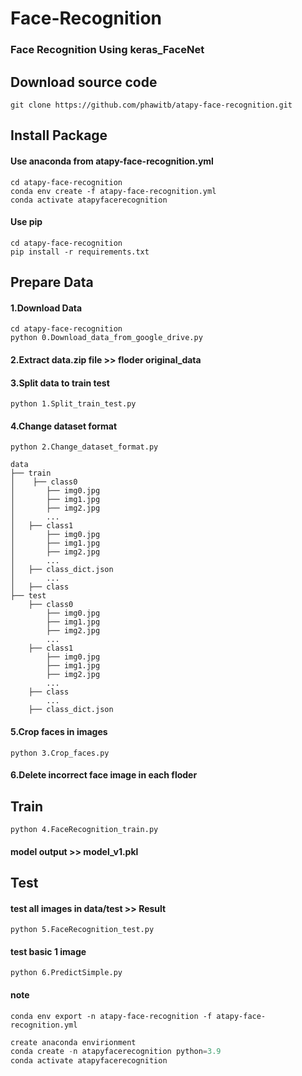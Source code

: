 # Face-Recognition
### Face Recognition Using keras_FaceNet

## Download source code
```
git clone https://github.com/phawitb/atapy-face-recognition.git
```




## Install Package
#### Use anaconda from atapy-face-recognition.yml
```
cd atapy-face-recognition
conda env create -f atapy-face-recognition.yml
conda activate atapyfacerecognition
```
#### Use pip 
```
cd atapy-face-recognition
pip install -r requirements.txt
```

## Prepare Data
#### 1.Download Data 
```
cd atapy-face-recognition
python 0.Download_data_from_google_drive.py
```
#### 2.Extract data.zip file >> floder original_data
#### 3.Split data to train test
```
python 1.Split_train_test.py
```
#### 4.Change dataset format
```
python 2.Change_dataset_format.py
```
```
data
├── train
│    ├── class0
│		├── img0.jpg
│		├── img1.jpg
│		├── img2.jpg
│		...
│	├── class1
│		├── img0.jpg
│		├── img1.jpg
│		├── img2.jpg
│		...
│	├── class_dict.json
│		...
│	├── class
├── test
    ├── class0
		├── img0.jpg
		├── img1.jpg
		├── img2.jpg
		...
	├── class1
		├── img0.jpg
		├── img1.jpg
		├── img2.jpg
		...
	├── class
		...
	├── class_dict.json

```
#### 5.Crop faces in images
```
python 3.Crop_faces.py
```
#### 6.Delete incorrect face image in each floder

## Train
```
python 4.FaceRecognition_train.py
```
#### model output >> model_v1.pkl
## Test
#### test all images in data/test >> Result
```
python 5.FaceRecognition_test.py
```
#### test basic 1 image
```
python 6.PredictSimple.py
```

#### note
```
conda env export -n atapy-face-recognition -f atapy-face-recognition.yml
```
```python
create anaconda envirionment
conda create -n atapyfacerecognition python=3.9
conda activate atapyfacerecognition
```
